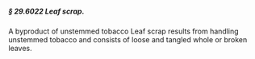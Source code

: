 ##### § 29.6022 Leaf scrap. #####

A byproduct of unstemmed tobacco Leaf scrap results from handling unstemmed tobacco and consists of loose and tangled whole or broken leaves.